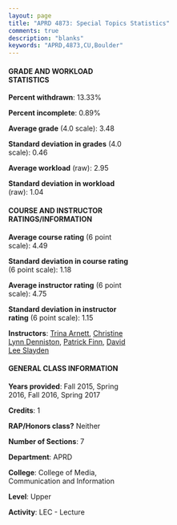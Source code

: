 ```yaml
---
layout: page
title: "APRD 4873: Special Topics Statistics"
comments: true
description: "blanks"
keywords: "APRD,4873,CU,Boulder"
---
```

<head>
<script src="https://ajax.googleapis.com/ajax/libs/jquery/2.1.3/jquery.min.js"></script>
<script src="https://dl.dropboxusercontent.com/s/pc42nxpaw1ea4o9/highcharts.js?dl=0"></script>
<!-- <script src="../assets/js/highcharts.js"></script> -->
<style type="text/css">@font-face {
	font-family: "Bebas Neue";
	src: url(https://www.filehosting.org/file/details/544349/BebasNeue Regular.otf) format("opentype");
	}
	h1.Bebas { 
		font-family: "Bebas Neue", Verdana, Tahoma;
	}
</style>
</head>
<body>
	<div id="container" style="float: right; width: 45%; height: 88%; margin-left: 2.5%; margin-right: 2.5%;"></div>
	<script language="JavaScript">
		$(document).ready(function() {
		var chart = {type: 'column'};
		var title = {text: 'Grade Distribution'};
		var xAxis = {categories: ['A','B','C','D','F'],crosshair: true};
		var yAxis = {min: 0,title: {text: 'Percentage'}};
		var tooltip = {headerFormat: '<center><b><span style="font-size:20px">{point.key}</span></b></center>',
		               pointFormat: '<td style="padding:0"><b>{point.y:.1f}%</b></td>',
		               footerFormat: '</table>',shared: true,useHTML: true};
		var plotOptions = {column: {pointPadding: 0.0,borderWidth: 0}};  
		var credits = {enabled: false};var series= [{name: 'Percent',data: [73.66,15.15,7.21,1.3,2.68,]}];
		var json = {};
		json.chart = chart;
		json.title = title;
		json.tooltip = tooltip;
		json.xAxis = xAxis;
		json.yAxis = yAxis;  
		json.series = series;
		json.plotOptions = plotOptions;  
		json.credits = credits;
		$('#container').highcharts(json);
	});
	</script>
</body>
			   
#### GRADE AND WORKLOAD STATISTICS

**Percent withdrawn**: 13.33%

**Percent incomplete**: 0.89%

**Average grade** (4.0 scale): 3.48

**Standard deviation in grades** (4.0 scale): 0.46

**Average workload** (raw): 2.95

**Standard deviation in workload** (raw): 1.04

#### COURSE AND INSTRUCTOR RATINGS/INFORMATION

**Average course rating** (6 point scale): 4.49

**Standard deviation in course rating** (6 point scale): 1.18

**Average instructor rating** (6 point scale): 4.75

**Standard deviation in instructor rating** (6 point scale): 1.15

**Instructors**: <a href='../../instructors/Trina_Arnett'>Trina Arnett</a>, <a href='../../instructors/Christine_Lynn_Denniston'>Christine Lynn Denniston</a>, <a href='../../instructors/Patrick_Finn'>Patrick Finn</a>, <a href='../../instructors/David_Lee_Slayden'>David Lee Slayden</a>

#### GENERAL CLASS INFORMATION

**Years provided**: Fall 2015, Spring 2016, Fall 2016, Spring 2017

**Credits**: 1

**RAP/Honors class?** Neither

**Number of Sections**: 7

**Department**: APRD

**College**: College of Media, Communication and Information

**Level**: Upper

**Activity**: LEC - Lecture
